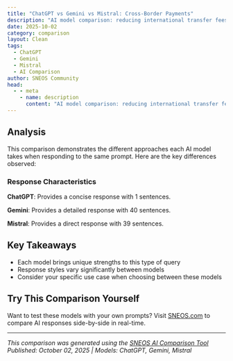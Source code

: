 ```yaml
---
title: "ChatGPT vs Gemini vs Mistral: Cross-Border Payments"
description: "AI model comparison: reducing international transfer fees..."
date: 2025-10-02
category: comparison
layout: Clean
tags:
  - ChatGPT
  - Gemini
  - Mistral
  - AI Comparison
author: SNEOS Community
head:
  - - meta
    - name: description
      content: "AI model comparison: reducing international transfer fees..."
---
```


<ChatComparison
  title="ChatGPT vs Gemini vs Mistral: Cross-Border Payments"
  prompt="reducing international transfer fees"
  :responses='{
    "ChatGPT": "Error calling OpenAI API.",
    "Gemini": "Reducing international transfer fees is a complex issue with a variety of potential solutions being explored by governments, financial institutions, and technology companies. Here\u0027s a breakdown of the key approaches and considerations:\n\n**1. Increasing Competition and Transparency:**\n\n*   **Open APIs and Interoperability:**  Making it easier for different payment systems to connect to each other can foster competition and drive down prices. Open APIs allow third-party providers to access banking infrastructure and offer alternative transfer options.\n*   **Increased Transparency:** Requiring providers to clearly disclose all fees and exchange rates upfront allows consumers to compare options and choose the most cost-effective service. Regulations like the EU\u0027s Payment Services Directive 2 (PSD2) have improved transparency.\n*   **Encouraging New Entrants:** Lowering barriers to entry for fintech companies and other innovative payment providers can disrupt the market and put pressure on traditional institutions to reduce fees.\n*   **Consumer Education:**  Empowering consumers with knowledge about different transfer options and their associated costs can help them make informed decisions.\n\n**2. Leveraging Technology:**\n\n*   **Blockchain and Cryptocurrency:** While volatile, cryptocurrencies offer the potential for faster, cheaper, and more secure cross-border transfers, bypassing traditional banking networks.  Stablecoins, pegged to traditional currencies, are often seen as a less volatile option. However, regulatory uncertainties and scalability issues remain significant hurdles.\n*   **Mobile Money:** Mobile money platforms, particularly in developing countries, have demonstrated the ability to facilitate low-cost domestic transfers and are expanding into international remittances.\n*   **Digital Wallets:** Digital wallets offer a convenient way to store and transfer funds, often with lower fees than traditional bank transfers.\n*   **Faster Payment Systems:**  Real-time gross settlement (RTGS) systems and other faster payment infrastructure can reduce transaction times and costs.\n\n**3. Regulatory and Policy Interventions:**\n\n*   **Remittance-Specific Regulations:** Some countries have implemented regulations specifically aimed at reducing remittance costs, such as capping fees or providing tax incentives for remittances.\n*   **International Cooperation:**  Collaboration between governments and international organizations can help standardize regulations, promote transparency, and facilitate the development of more efficient payment systems.\n*   **Tax Policies:**  Re-evaluating tax policies related to international transfers could lower the overall cost for users.\n*   **Central Bank Digital Currencies (CBDCs):** While still under development, CBDCs could potentially streamline cross-border payments and reduce reliance on correspondent banking networks.\n\n**4. Addressing Correspondent Banking Challenges:**\n\n*   **De-risking:** Banks sometimes sever ties with correspondent banks in certain regions (often developing countries) due to concerns about money laundering and regulatory compliance.  This \u0022de-risking\u0022 can lead to higher transfer costs and reduced access to financial services.  Efforts to improve regulatory compliance and address money laundering risks in a more targeted way can help mitigate de-risking.\n*   **Standardized Compliance:** Establishing common compliance standards across jurisdictions can reduce the complexity and cost of cross-border transactions.\n\n**5. Specific Strategies by Organizations:**\n\n* **Fintech Companies:** Companies like Wise (formerly TransferWise), Remitly, Xoom (owned by PayPal), WorldRemit, and others use innovative technologies and business models to offer lower fees and faster transfers compared to traditional banks.\n* **Banks:** Many banks are investing in technology and partnerships to improve their cross-border payment services and reduce costs.\n* **Money Transfer Operators (MTOs):** MTOs like Western Union and MoneyGram are facing increased competition from fintech companies and are adapting their services to remain competitive.\n* **International Organizations:** The World Bank, the United Nations, and other organizations are working to promote financial inclusion and reduce remittance costs as part of their development efforts.  The Sustainable Development Goals (SDGs) include targets for reducing remittance costs.\n\n**Challenges and Considerations:**\n\n*   **Regulatory Complexity:**  Different countries have different regulations governing cross-border payments, which can make it difficult to implement standardized solutions.\n*   **Security Concerns:**  Ensuring the security and integrity of payment systems is crucial, particularly in the face of increasing cyber threats.\n*   **Scalability:**  Many innovative solutions, such as blockchain-based systems, face challenges in scaling to handle the volume of global transactions.\n*   **Financial Inclusion:**  It is important to ensure that efforts to reduce transfer fees do not inadvertently exclude vulnerable populations from accessing financial services.  For example, requiring strict KYC (Know Your Customer) procedures might make it harder for undocumented migrants to send money home.\n*   **Volatile Exchange Rates:** Currency fluctuations can significantly impact the cost of international transfers.\n*   **Profit Motives:**  Many intermediaries involved in international transfers are profit-driven and may resist efforts to reduce fees.\n\n**In summary, reducing international transfer fees requires a multifaceted approach that combines technological innovation, regulatory reforms, increased competition, and international cooperation.  The ultimate goal is to make cross-border payments more affordable, accessible, and efficient for individuals and businesses around the world.**\n",
    "Mistral": "Reducing international transfer fees can be beneficial for both individuals and businesses that frequently send or receive money across borders. Here are some strategies to help minimize these costs:\n\n### 1. **Use Digital Payment Platforms**\n   - **PayPal**: Offers competitive rates for international transfers.\n   - **TransferWise (now Wise)**: Known for its transparent and low fees.\n   - **Revolut**: Provides low-cost international transfers and currency exchange.\n   - **OFX**: Offers competitive exchange rates and low fees.\n\n### 2. **Compare Rates and Fees**\n   - **Comparison Websites**: Use websites like Monito or Finder to compare fees and exchange rates from different providers.\n   - **Bank Comparisons**: Check the fees and rates offered by different banks.\n\n### 3. **Avoid Banks**\n   - **High Fees**: Banks often charge higher fees and offer less competitive exchange rates compared to digital platforms.\n   - **Hidden Costs**: Be aware of hidden fees such as receiving fees, which can add up.\n\n### 4. **Use Peer-to-Peer (P2P) Services**\n   - **P2P Platforms**: Services like CurrencyFair allow users to match with others who need the opposite currency, often resulting in lower fees.\n\n### 5. **Consider Multi-Currency Accounts**\n   - **Multi-Currency Accounts**: Platforms like Revolut and Wise offer accounts that can hold multiple currencies, reducing the need for frequent conversions.\n\n### 6. **Negotiate with Your Bank**\n   - **Loyalty Programs**: If you frequently transfer large amounts, you might be able to negotiate better rates or fees with your bank.\n   - **Business Accounts**: Business accounts often have better terms for international transfers.\n\n### 7. **Use Cryptocurrencies**\n   - **Crypto Transfers**: Cryptocurrencies like Bitcoin or stablecoins can be used for international transfers with lower fees, though they come with their own risks and volatility.\n\n### 8. **Batch Transfers**\n   - **Consolidate Payments**: If possible, consolidate multiple small transfers into a single larger transfer to reduce the number of fees you pay.\n\n### 9. **Check for Promotions**\n   - **Promotional Offers**: Many digital platforms offer promotional codes or discounts for new users or for referring friends.\n\n### 10. **Understand Exchange Rates**\n   - **Mid-Market Rate**: Ensure you are getting a rate close to the mid-market rate, which is the rate banks use to trade between themselves.\n   - **Spread**: Be aware of the spread, which is the difference between the buy and sell rates of a currency.\n\n### 11. **Use Local Payment Methods**\n   - **Local Bank Transfers**: If the recipient has a local bank account in the destination country, using local payment methods can sometimes be cheaper.\n\n### 12. **Consider Forward Contracts**\n   - **Forward Contracts**: For businesses, forward contracts can lock in exchange rates for future transfers, providing stability and potentially lower costs.\n\n### 13. **Use International Money Orders**\n   - **Money Orders**: While slower, international money orders can sometimes be cheaper than electronic transfers.\n\n### 14. **Check for Hidden Fees**\n   - **Receiving Fees**: Ensure there are no hidden fees for the recipient, such as receiving fees.\n   - **Intermediary Banks**: Be aware of fees charged by intermediary banks.\n\nBy considering these strategies, you can significantly reduce the costs associated with international money transfers. Always do your research and compare options to find the best deal for your specific needs."
  }'
  published-date="10:57"
/>

## Analysis

This comparison demonstrates the different approaches each AI model takes when responding to the same prompt. Here are the key differences observed:

### Response Characteristics

**ChatGPT**: Provides a concise response with 1 sentences. 

**Gemini**: Provides a detailed response with 40 sentences. 

**Mistral**: Provides a direct response with 39 sentences. 

## Key Takeaways

- Each model brings unique strengths to this type of query
- Response styles vary significantly between models
- Consider your specific use case when choosing between these models

## Try This Comparison Yourself

Want to test these models with your own prompts? Visit [SNEOS.com](https://sneos.com) to compare AI responses side-by-side in real-time.

---

*This comparison was generated using the [SNEOS AI Comparison Tool](https://sneos.com)*
*Published: October 02, 2025 | Models: ChatGPT, Gemini, Mistral*
